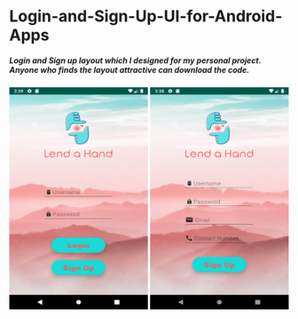 # Login-and-Sign-Up-UI-for-Android-Apps

##### Login and Sign up layout which I designed for my personal project. Anyone who finds the layout attractive can download the code.
<div>
<img src="login.png" alt="alt text" width="250px" height="400px"> 
<img src="signup.png" alt="alt text" width="250px" height="400px">
</div>
